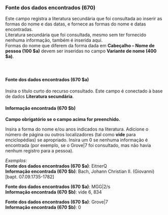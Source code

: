 ### Fonte dos dados encontrados (670) 

Este campo registra a literatura secundária que foi consultada ao inserir as formas do nome e das datas, e fornece as formas do nome e datas encontradas.  
Literatura secundária que foi consultada, mesmo sem ter fornecido nenhuma informação, também é inserida aqui.  
Formas do nome que diferem da forma dada em **Cabeçalho – Nome de pessoa (100 $a)** devem ser inseridas no campo **Variante de nome (400 $a)**.

#### &nbsp;

#### Fonte dos dados encontrados (670 $a) 

Insira o título curto do recurso consultado. Este campo é conectado à base de dados **Literatura secundária**.

#### Informação encontrada (670 $b)

**Campo obrigatório se o campo acima for preenchido.**

Insira a forma do nome e/ou anos indicados na literatura. Adicione o número de página ou outros localizadores (tal como **vide** para enciclopédias) se apropriado. Insira um 0 se nenhuma informação é encontrada (por exemplo, se o Grove|7 foi consultado, mas não havia nenhum registro para a pessoa).

_Exemplos_:  
**Fonte dos dados encontrados (670 $a)**: EitnerQ  
**Informação encontrada (670 $b)**: Bach, Johann Christian II. (Giovanni) [bapt. 07.09.1735-1782]  
  
**Fonte dos dados encontrados (670 $a)**: MGG|2/s  
**Informação encontrada (670 $b)**: vide 6, 834

**Fonte dos dados encontrados (670 $a)**: Grove|7  
**Informação encontrada (670 $b)**: 0